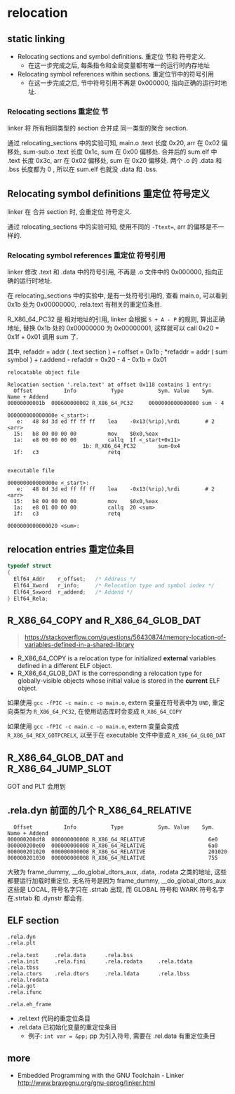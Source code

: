 # relocation

## static linking

- Relocating sections and symbol definitions. 重定位 节和 符号定义.
  - 在这一步完成之后, 每条指令和全局变量都有唯一的运行时内存地址
- Relocating symbol references within sections. 重定位节中的符号引用
  - 在这一步完成之后, 节中符号引用不再是 0x000000, 指向正确的运行时地址.

### Relocating sections 重定位 节

linker 将 所有相同类型的 section 合并成 同一类型的聚合 section.

通过 relocating_sections 中的实验可知,
main.o .text 长度 0x20, arr 在 0x02 偏移处, sum-sub.o .text 长度 0x1c, sum 在 0x00 偏移处.
合并后的 sum.elf 中 .text 长度 0x3c, arr 在 0x02 偏移处, sum 在 0x20 偏移处.
两个 .o 的 .data 和 .bss 长度都为 0 , 所以在 sum.elf 也就没 .data 和 .bss.

## Relocating symbol definitions 重定位 符号定义

linker 在 合并 section 时, 会重定位 符号定义.

通过 relocating_sections 中的实验可知, 使用不同的 `-Ttext=`, arr 的偏移是不一样的.

### Relocating symbol references 重定位 符号引用

linker 修改 .text 和 .data 中的符号引用, 不再是 .o 文件中的 0x000000, 指向正确的运行时地址.

在 relocating_sections 中的实验中, 是有一处符号引用的, 查看 main.o, 可以看到 0x1b 处为 0x00000000, .rela.text 有相关的重定位条目.

R_X86_64_PC32 是 相对地址的引用, linker 会根据 `S + A - P` 的规则, 算出正确地址, 替换 0x1b 处的 0x00000000 为 0x00000001, 这样就可以 call  0x20 = 0x1f + 0x01 调用 sum 了.

其中, refaddr = addr ( .text section ) + r.offset = 0x1b ; *refaddr = addr ( sum symbol ) + r.addend - refaddr = 0x20 - 4 - 0x1b = 0x01

```plain
relocatable object file

Relocation section '.rela.text' at offset 0x118 contains 1 entry:
  Offset          Info           Type           Sym. Value    Sym. Name + Addend
00000000001b  000600000002 R_X86_64_PC32     0000000000000000 sum - 4

000000000000000e <_start>:
   e:   48 8d 3d ed ff ff ff    lea    -0x13(%rip),%rdi        # 2 <arr>
  15:   b8 00 00 00 00          mov    $0x0,%eax
  1a:   e8 00 00 00 00          callq  1f <_start+0x11>
                        1b: R_X86_64_PC32       sum-0x4
  1f:   c3                      retq


executable file

000000000000000e <_start>:
   e:   48 8d 3d ed ff ff ff    lea    -0x13(%rip),%rdi        # 2 <arr>
  15:   b8 00 00 00 00          mov    $0x0,%eax
  1a:   e8 01 00 00 00          callq  20 <sum>
  1f:   c3                      retq  

0000000000000020 <sum>:
```

## relocation entries 重定位条目

```c
typedef struct
{
  Elf64_Addr    r_offset;   /* Address */
  Elf64_Xword   r_info;     /* Relocation type and symbol index */
  Elf64_Sxword  r_addend;   /* Addend */
} Elf64_Rela;
```

## R_X86_64_COPY and R_X86_64_GLOB_DAT

> <https://stackoverflow.com/questions/56430874/memory-location-of-variables-defined-in-a-shared-library>

- R_X86_64_COPY is a relocation type for initialized **external** variables defined in a different ELF object.
- R_X86_64_GLOB_DAT is the corresponding a relocation type for globally-visible objects whose initial value is stored in the **current** ELF object.

如果使用 `gcc -fPIC -c main.c -o main.o`, extern 变量在符号表中为 `UND`, 重定向类型为 `R_X86_64_PC32`, 在使用动态库时会变成 `R_X86_64_COPY`

如果使用 `gcc -fPIC -c main.c -o main.o`, extern 变量会变成 `R_X86_64_REX_GOTPCRELX`, 以至于在  executable 文件中变成 `R_X86_64_GLOB_DAT`

## R_X86_64_GLOB_DAT and R_X86_64_JUMP_SLOT

GOT and PLT 会用到

## .rela.dyn 前面的几个  R_X86_64_RELATIVE

```plain
  Offset          Info           Type           Sym. Value    Sym. Name + Addend
000000200df8  000000000008 R_X86_64_RELATIVE                    6e0
000000200e00  000000000008 R_X86_64_RELATIVE                    6a0
000000201020  000000000008 R_X86_64_RELATIVE                    201020
000000201030  000000000008 R_X86_64_RELATIVE                    755
```

大致为 frame_dummy, __do_global_dtors_aux, .data, .rodata 之类的地址, 这些都要运行加载时重定位.
无名符号是因为  frame_dummy, __do_global_dtors_aux 这些是 LOCAL, 符号名字只在 .strtab 出现, 而 GLOBAL 符号和 WARK 符号名字在.strtab 和 .dynstr 都会有.

## ELF section

```plain
.rela.dyn
.rela.plt

.rela.text     .rela.data      .rela.bss
.rela.init     .rela.fini      .rela.rodata     .rela.tdata     .rela.tbss
.rela.ctors    .rela.dtors     .rela.ldata      .rela.lbss      .rela.lrodata
.rela.got
.rela.ifunc

.rela.eh_frame
```

- .rel.text 代码的重定位条目
- .rel.data 已初始化变量的重定位条目
  - 例子: `int var = &pp;` pp 为引入符号, 需要在 .rel.data 有重定位条目

## more

- Embedded Programming with the GNU Toolchain - Linker <http://www.bravegnu.org/gnu-eprog/linker.html>
